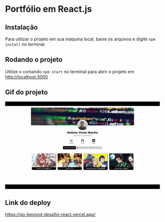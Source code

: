 # Portfólio em React.js

## Instalação

Para utilizar o projeto em sua máquina local, baixe os arquivos e digite `npm install` no terminal. <br>

## Rodando o projeto

Utilize o comando `npm start` no terminal para abrir o projeto em [http://localhost:3000](http://localhost:3000)

## Gif do projeto

<img src="public/gifProjeto.gif"/>

## Link do deploy

https://go-beyond-desafio-react.vercel.app/


